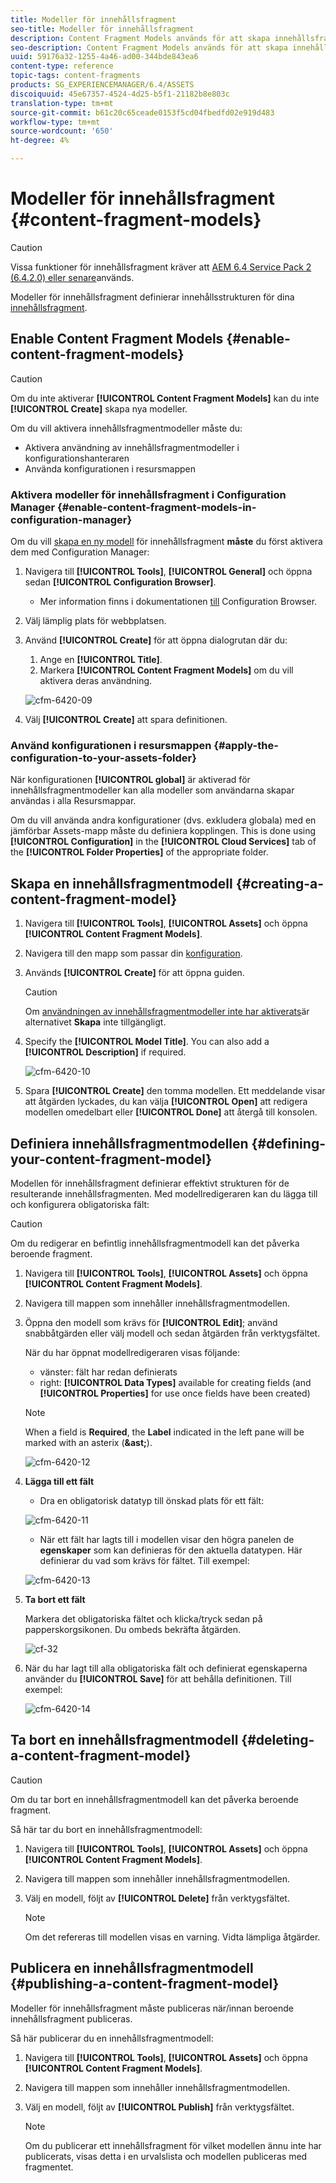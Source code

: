 ```yaml
---
title: Modeller för innehållsfragment
seo-title: Modeller för innehållsfragment
description: Content Fragment Models används för att skapa innehållsfragment med strukturerat innehåll.
seo-description: Content Fragment Models används för att skapa innehållsfragment med strukturerat innehåll.
uuid: 59176a32-1255-4a46-ad00-344bde843ea6
content-type: reference
topic-tags: content-fragments
products: SG_EXPERIENCEMANAGER/6.4/ASSETS
discoiquuid: 45e67357-4524-4d25-b5f1-21182b8e803c
translation-type: tm+mt
source-git-commit: b61c20c65ceade0153f5cd04fbedfd02e919d483
workflow-type: tm+mt
source-wordcount: '650'
ht-degree: 4%

---
```



# Modeller för innehållsfragment {#content-fragment-models}

>[!CAUTION]
>
>Vissa funktioner för innehållsfragment kräver att [AEM 6.4 Service Pack 2 (6.4.2.0) eller senare](../release-notes/sp-release-notes.md)används.

Modeller för innehållsfragment definierar innehållsstrukturen för dina [innehållsfragment](content-fragments.md).

## Enable Content Fragment Models {#enable-content-fragment-models}

>[!CAUTION]
>
>Om du inte aktiverar **[!UICONTROL Content Fragment Models]** kan du inte **[!UICONTROL Create]** skapa nya modeller.

Om du vill aktivera innehållsfragmentmodeller måste du:

* Aktivera användning av innehållsfragmentmodeller i konfigurationshanteraren
* Använda konfigurationen i resursmappen

### Aktivera modeller för innehållsfragment i Configuration Manager {#enable-content-fragment-models-in-configuration-manager}

Om du vill [skapa en ny modell](#creating-a-content-fragment-model) för innehållsfragment **måste** du först aktivera dem med Configuration Manager:

1. Navigera till **[!UICONTROL Tools]**, **[!UICONTROL General]** och öppna sedan **[!UICONTROL Configuration Browser]**.
   * Mer information finns i dokumentationen [till](/help/sites-administering/configurations.md) Configuration Browser.
1. Välj lämplig plats för webbplatsen.
1. Använd **[!UICONTROL Create]** för att öppna dialogrutan där du:

   1. Ange en **[!UICONTROL Title]**.
   1. Markera **[!UICONTROL Content Fragment Models]** om du vill aktivera deras användning.

   ![cfm-6420-09](assets/cfm-6420-09.png)

1. Välj **[!UICONTROL Create]** att spara definitionen.

### Använd konfigurationen i resursmappen {#apply-the-configuration-to-your-assets-folder}

När konfigurationen **[!UICONTROL global]** är aktiverad för innehållsfragmentmodeller kan alla modeller som användarna skapar användas i alla Resursmappar.

Om du vill använda andra konfigurationer (dvs. exkludera globala) med en jämförbar Assets-mapp måste du definiera kopplingen. This is done using **[!UICONTROL Configuration]** in the **[!UICONTROL Cloud Services]** tab of the **[!UICONTROL Folder Properties]** of the appropriate folder.

## Skapa en innehållsfragmentmodell {#creating-a-content-fragment-model}

1. Navigera till **[!UICONTROL Tools]**, **[!UICONTROL Assets]** och öppna **[!UICONTROL Content Fragment Models]**.
1. Navigera till den mapp som passar din [konfiguration](#enable-content-fragment-models).
1. Används **[!UICONTROL Create]** för att öppna guiden.

   >[!CAUTION]
   >
   >Om [användningen av innehållsfragmentmodeller inte har aktiverats](#enable-content-fragment-models)är alternativet **Skapa** inte tillgängligt.

1. Specify the **[!UICONTROL Model Title]**. You can also add a **[!UICONTROL Description]** if required.

   ![cfm-6420-10](assets/cfm-6420-10.png)

1. Spara **[!UICONTROL Create]** den tomma modellen. Ett meddelande visar att åtgärden lyckades, du kan välja **[!UICONTROL Open]** att redigera modellen omedelbart eller **[!UICONTROL Done]** att återgå till konsolen.

## Definiera innehållsfragmentmodellen {#defining-your-content-fragment-model}

Modellen för innehållsfragment definierar effektivt strukturen för de resulterande innehållsfragmenten. Med modellredigeraren kan du lägga till och konfigurera obligatoriska fält:

>[!CAUTION]
>
>Om du redigerar en befintlig innehållsfragmentmodell kan det påverka beroende fragment.

1. Navigera till **[!UICONTROL Tools]**, **[!UICONTROL Assets]** och öppna **[!UICONTROL Content Fragment Models]**.

1. Navigera till mappen som innehåller innehållsfragmentmodellen.
1. Öppna den modell som krävs för **[!UICONTROL Edit]**; använd snabbåtgärden eller välj modell och sedan åtgärden från verktygsfältet.

   När du har öppnat modellredigeraren visas följande:

   * vänster: fält har redan definierats
   * right: **[!UICONTROL Data Types]** available for creating fields (and **[!UICONTROL Properties]** for use once fields have been created)

   >[!NOTE]
   >
   >When a field is **Required**, the **Label** indicated in the left pane will be marked with an asterix (**&amp;ast;**).

   ![cfm-6420-12](assets/cfm-6420-12.png)

1. **Lägga till ett fält**

   * Dra en obligatorisk datatyp till önskad plats för ett fält:

   ![cfm-6420-11](assets/cfm-6420-11.png)

   * När ett fält har lagts till i modellen visar den högra panelen de **egenskaper** som kan definieras för den aktuella datatypen. Här definierar du vad som krävs för fältet. Till exempel:

   ![cfm-6420-13](assets/cfm-6420-13.png)

1. **Ta bort ett fält**

   Markera det obligatoriska fältet och klicka/tryck sedan på papperskorgsikonen. Du ombeds bekräfta åtgärden.

   ![cf-32](assets/cf-32.png)

1. När du har lagt till alla obligatoriska fält och definierat egenskaperna använder du **[!UICONTROL Save]** för att behålla definitionen. Till exempel:

   ![cfm-6420-14](assets/cfm-6420-14.png)

## Ta bort en innehållsfragmentmodell {#deleting-a-content-fragment-model}

>[!CAUTION]
>
>Om du tar bort en innehållsfragmentmodell kan det påverka beroende fragment.

Så här tar du bort en innehållsfragmentmodell:

1. Navigera till **[!UICONTROL Tools]**, **[!UICONTROL Assets]** och öppna **[!UICONTROL Content Fragment Models]**.

1. Navigera till mappen som innehåller innehållsfragmentmodellen.
1. Välj en modell, följt av **[!UICONTROL Delete]** från verktygsfältet.

   >[!NOTE]
   >
   >Om det refereras till modellen visas en varning. Vidta lämpliga åtgärder.

## Publicera en innehållsfragmentmodell {#publishing-a-content-fragment-model}

Modeller för innehållsfragment måste publiceras när/innan beroende innehållsfragment publiceras.

Så här publicerar du en innehållsfragmentmodell:

1. Navigera till **[!UICONTROL Tools]**, **[!UICONTROL Assets]** och öppna **[!UICONTROL Content Fragment Models]**.

1. Navigera till mappen som innehåller innehållsfragmentmodellen.
1. Välj en modell, följt av **[!UICONTROL Publish]** från verktygsfältet.

   >[!NOTE]
   >
   >Om du publicerar ett innehållsfragment för vilket modellen ännu inte har publicerats, visas detta i en urvalslista och modellen publiceras med fragmentet.

